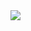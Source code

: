 <img src="https://raw.githubusercontent.com/sagar-viradiya/sagar-viradiya/master/resources/banner.png">



<!--
**TalalShatra/TalalShatra** is a ✨ _special_ ✨ repository because its `README.md` (this file) appears on your GitHub profile.

Here are some ideas to get you started:

- 🌱 I’m currently learning SDET
- 👯 I’m looking to collaborate on Java
- 💬 Ask me about Java
- 📫 How to reach me: talalshatra@yahoo.com


-->
